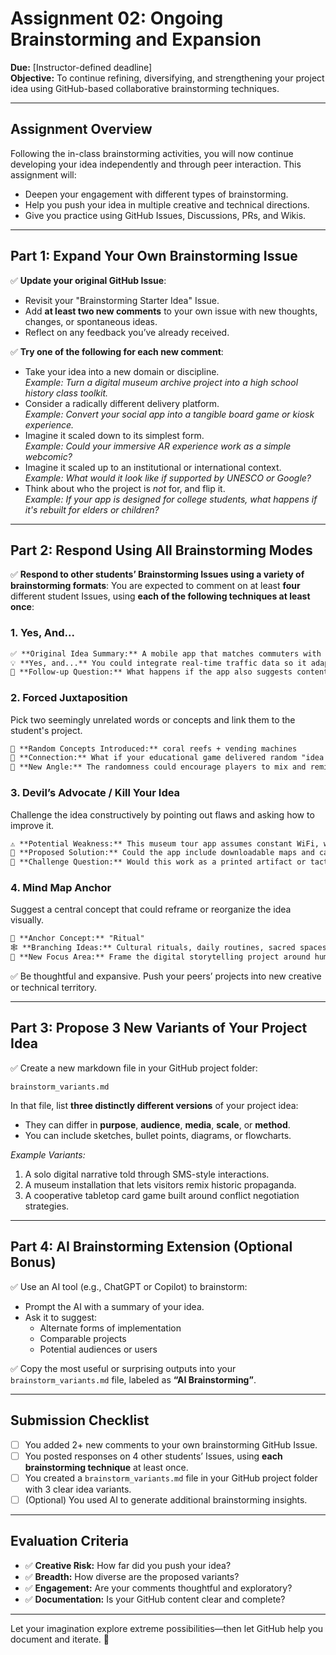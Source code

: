 # Assignment 02: Ongoing Brainstorming and Expansion

**Due:** [Instructor-defined deadline]  
**Objective:** To continue refining, diversifying, and strengthening your project idea using GitHub-based collaborative brainstorming techniques.

---

## **Assignment Overview**
Following the in-class brainstorming activities, you will now continue developing your idea independently and through peer interaction. This assignment will:
- Deepen your engagement with different types of brainstorming.
- Help you push your idea in multiple creative and technical directions.
- Give you practice using GitHub Issues, Discussions, PRs, and Wikis.

---

## **Part 1: Expand Your Own Brainstorming Issue**

✅ **Update your original GitHub Issue**:
- Revisit your "Brainstorming Starter Idea" Issue.
- Add **at least two new comments** to your own issue with new thoughts, changes, or spontaneous ideas.
- Reflect on any feedback you’ve already received.

✅ **Try one of the following for each new comment**:
- Take your idea into a new domain or discipline.  
  _Example: Turn a digital museum archive project into a high school history class toolkit._
- Consider a radically different delivery platform.  
  _Example: Convert your social app into a tangible board game or kiosk experience._
- Imagine it scaled down to its simplest form.  
  _Example: Could your immersive AR experience work as a simple webcomic?_ 
- Imagine it scaled up to an institutional or international context.  
  _Example: What would it look like if supported by UNESCO or Google?_ 
- Think about who the project is *not* for, and flip it.  
  _Example: If your app is designed for college students, what happens if it's rebuilt for elders or children?_

---

## **Part 2: Respond Using All Brainstorming Modes**

✅ **Respond to other students’ Brainstorming Issues using a variety of brainstorming formats**:
You are expected to comment on at least **four** different student Issues, using **each of the following techniques at least once**:

### **1. Yes, And...**
```markdown
✅ **Original Idea Summary:** A mobile app that matches commuters with podcasts based on travel time.
💡 **Yes, and...** You could integrate real-time traffic data so it adapts the podcast recommendation.
🔄 **Follow-up Question:** What happens if the app also suggests content based on current mood or weather?
```

### **2. Forced Juxtaposition**
Pick two seemingly unrelated words or concepts and link them to the student's project.
```markdown
🎲 **Random Concepts Introduced:** coral reefs + vending machines  
🔗 **Connection:** What if your educational game delivered random "idea cards" like a vending machine, themed around endangered ecosystems?
🧠 **New Angle:** The randomness could encourage players to mix and remix concepts from different biomes.
```

### **3. Devil’s Advocate / Kill Your Idea**
Challenge the idea constructively by pointing out flaws and asking how to improve it.
```markdown
⚠️ **Potential Weakness:** This museum tour app assumes constant WiFi, which isn’t always available.
🔁 **Proposed Solution:** Could the app include downloadable maps and cached content in offline mode?
🤔 **Challenge Question:** Would this work as a printed artifact or tactile installation for low-tech users?
```

### **4. Mind Map Anchor**
Suggest a central concept that could reframe or reorganize the idea visually.
```markdown
🧭 **Anchor Concept:** "Ritual"  
🕸️ **Branching Ideas:** Cultural rituals, daily routines, sacred spaces, tech rituals  
📌 **New Focus Area:** Frame the digital storytelling project around human rituals across eras and devices.
```

✅ Be thoughtful and expansive. Push your peers’ projects into new creative or technical territory.

---

## **Part 3: Propose 3 New Variants of Your Project Idea**

✅ Create a new markdown file in your GitHub project folder:
```
brainstorm_variants.md
```
In that file, list **three distinctly different versions** of your project idea:
- They can differ in **purpose**, **audience**, **media**, **scale**, or **method**.
- You can include sketches, bullet points, diagrams, or flowcharts.

_Example Variants:_
1. A solo digital narrative told through SMS-style interactions.  
2. A museum installation that lets visitors remix historic propaganda.  
3. A cooperative tabletop card game built around conflict negotiation strategies.

---

## **Part 4: AI Brainstorming Extension (Optional Bonus)**

✅ Use an AI tool (e.g., ChatGPT or Copilot) to brainstorm:
- Prompt the AI with a summary of your idea.
- Ask it to suggest:
  - Alternate forms of implementation
  - Comparable projects
  - Potential audiences or users

✅ Copy the most useful or surprising outputs into your `brainstorm_variants.md` file, labeled as **“AI Brainstorming”**.

---

## **Submission Checklist**
- [ ] You added 2+ new comments to your own brainstorming GitHub Issue.
- [ ] You posted responses on 4 other students’ Issues, using **each brainstorming technique** at least once.
- [ ] You created a `brainstorm_variants.md` file in your GitHub project folder with 3 clear idea variants.
- [ ] (Optional) You used AI to generate additional brainstorming insights.

---

## **Evaluation Criteria**
- ✅ **Creative Risk:** How far did you push your idea?
- ✅ **Breadth:** How diverse are the proposed variants?
- ✅ **Engagement:** Are your comments thoughtful and exploratory?
- ✅ **Documentation:** Is your GitHub content clear and complete?

---

Let your imagination explore extreme possibilities—then let GitHub help you document and iterate. 🚀
